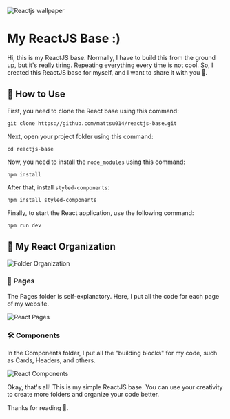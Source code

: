 ![Reactjs wallpaper](https://media2.dev.to/dynamic/image/width=1000,height=420,fit=cover,gravity=auto,format=auto/https%3A%2F%2Fdev-to-uploads.s3.amazonaws.com%2Fuploads%2Farticles%2Fqumq779q4kfy9yw495c0.jpg)

# My ReactJS Base :)

Hi, this is my ReactJS base. Normally, I have to build this from the ground up, but it's really tiring. Repeating everything every time is not cool. So, I created this ReactJS base for myself, and I want to share it with you 🫠.

## 🚀 How to Use

First, you need to clone the React base using this command:
```
git clone https://github.com/mattsu014/reactjs-base.git
```

Next, open your project folder using this command:
```
cd reactjs-base
```

Now, you need to install the `node_modules` using this command:
```
npm install
```

After that, install `styled-components`:
```
npm install styled-components
```

Finally, to start the React application, use the following command:
```
npm run dev 
```

## 📂 My React Organization

![Folder Organization](https://dev-to-uploads.s3.amazonaws.com/uploads/articles/xtpgsflcd4fqor0jrtxu.png)

### 📄 Pages
The Pages folder is self-explanatory. Here, I put all the code for each page of my website.

![React Pages](https://dev-to-uploads.s3.amazonaws.com/uploads/articles/a4m4rtoyyyb2lunznc0t.png)

### 🛠️ Components
In the Components folder, I put all the "building blocks" for my code, such as Cards, Headers, and others.

![React Components](https://dev-to-uploads.s3.amazonaws.com/uploads/articles/7z4pm4bmcfmy3cz98079.png)

Okay, that's all! This is my simple ReactJS base. You can use your creativity to create more folders and organize your code better.

Thanks for reading 🤗.
